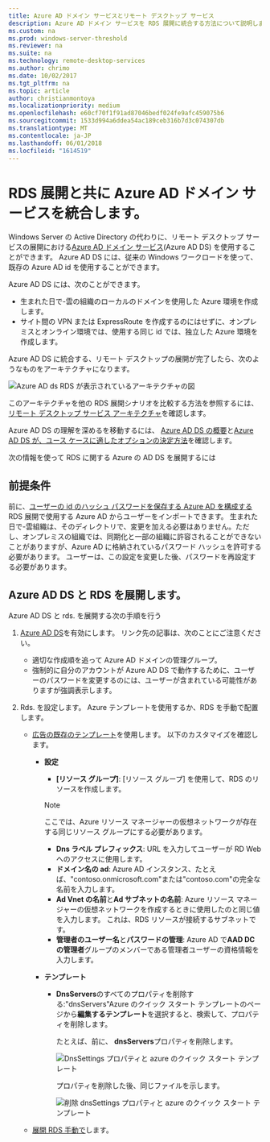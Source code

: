 ```yaml
---
title: Azure AD ドメイン サービスとリモート デスクトップ サービス
description: Azure AD ドメイン サービスを RDS 展開に統合する方法について説明します。
ms.custom: na
ms.prod: windows-server-threshold
ms.reviewer: na
ms.suite: na
ms.technology: remote-desktop-services
ms.author: chrimo
ms.date: 10/02/2017
ms.tgt_pltfrm: na
ms.topic: article
author: christianmontoya
ms.localizationpriority: medium
ms.openlocfilehash: e60cf70f1f91ad87046bedf024fe9afc459075b6
ms.sourcegitcommit: 1533d994a6ddea54ac189ceb316b7d3c074307db
ms.translationtype: MT
ms.contentlocale: ja-JP
ms.lasthandoff: 06/01/2018
ms.locfileid: "1614519"
---
```

# <a name="integrate-azure-ad-domain-services-with-your-rds-deployment"></a>RDS 展開と共に Azure AD ドメイン サービスを統合します。

Windows Server の Active Directory の代わりに、リモート デスクトップ サービスの展開における[Azure AD ドメイン サービス](/azure/active-directory-domain-services/active-directory-ds-overview)(Azure AD DS) を使用することができます。 Azure AD DS には、従来の Windows ワークロードを使って、既存の Azure AD id を使用することができます。

Azure AD DS には、次のことができます。 
- 生まれた日で-雲の組織のローカルのドメインを使用した Azure 環境を作成します。 
- サイト間の VPN または ExpressRoute を作成するのにはせずに、オンプレミスとオンライン環境では、使用する同じ id では、独立した Azure 環境を作成します。 

Azure AD DS に統合する、リモート デスクトップの展開が完了したら、次のようなものをアーキテクチャになります。

![Azure AD ds RDS が表示されているアーキテクチャの図](media/aadds-rds.png)

このアーキテクチャを他の RDS 展開シナリオを比較する方法を参照するには、[リモート デスクトップ サービス アーキテクチャ](desktop-hosting-logical-architecture.md)を確認します。

Azure AD DS の理解を深めるを移動するには、 [Azure AD DS の概要](/azure/active-directory-domain-services/active-directory-ds-overview)と[Azure AD DS が、ユース ケースに適したオプションの決定方法](/azure/active-directory-domain-services/active-directory-ds-comparison)を確認します。

次の情報を使って RDS に関する Azure の AD DS を展開するには

## <a name="prerequisites"></a>前提条件

前に、[ユーザーの id のハッシュ パスワードを保存する Azure AD を構成する](/azure/active-directory-domain-services/active-directory-ds-getting-started-password-sync)RDS 展開で使用する Azure AD からユーザーをインポートできます。 生まれた日で-雲組織は、そのディレクトリで、変更を加える必要はありません。ただし、オンプレミスの組織では、同期化と一部の組織に許容されることができないことがありますが、Azure AD に格納されているパスワード ハッシュを許可する必要があります。 ユーザーは、この設定を変更した後、パスワードを再設定する必要があります。

## <a name="deploy-azure-ad-ds-and-rds"></a>Azure AD DS と RDS を展開します。 
Azure AD DS と rds. を展開する次の手順を行う

1. [Azure AD DS](/azure/active-directory-domain-services/active-directory-ds-getting-started)を有効にします。 リンク先の記事は、次のことにご注意ください。
   - 適切な作成順を追って Azure AD ドメインの管理グループ。
   - 強制的に自分のアカウントが Azure AD DS で動作するために、ユーザーのパスワードを変更するのには、ユーザーが含まれている可能性がありますが強調表示します。
   
2. Rds. を設定します。 Azure テンプレートを使用するか、RDS を手動で配置します。
   - [広告の既存のテンプレート](https://azure.microsoft.com/resources/templates/rds-deployment-existing-ad/)を使用します。 以下のカスタマイズを確認します。
   
      - **設定**
         - **[リソース グループ]**: [リソース グループ] を使用して、RDS のリソースを作成します。
         > [!NOTE] 
         > ここでは、Azure リソース マネージャーの仮想ネットワークが存在する同じリソース グループにする必要があります。

         - **Dns ラベル プレフィックス**: URL を入力してユーザーが RD Web へのアクセスに使用します。
         - **ドメイン名の ad**: Azure AD インスタンス、たとえば、"contoso.onmicrosoft.com"または"contoso.com"の完全な名前を入力します。
         - **Ad Vnet の名前**と**Ad サブネットの名前**: Azure リソース マネージャーの仮想ネットワークを作成するときに使用したのと同じ値を入力します。 これは、RDS リソースが接続するサブネットです。
         - **管理者のユーザー名**と**パスワードの管理**: Azure AD で**AAD DC の管理者**グループのメンバーである管理者ユーザーの資格情報を入力します。
   
      - **テンプレート**
         - **DnsServers**のすべてのプロパティを削除する:"dnsServers"Azure のクイック スタート テンプレートのページから**編集するテンプレート**を選択すると、検索して、プロパティを削除します。 

            たとえば、前に、 **dnsServers**プロパティを削除します。
      
            ![DnsSettings プロパティと azure のクイック スタート テンプレート](media/rds-remove-dnssettings-before.png)

            プロパティを削除した後、同じファイルを示します。

            ![削除 dnsSettings プロパティと azure のクイック スタート テンプレート](media/rds-remove-dnssettings-after.png)
   
   - [展開 RDS 手動で](rds-deploy-infrastructure.md)します。 

